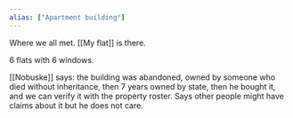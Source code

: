 ```yaml
---
alias: ["Apartment building"]
---
```


Where we all met. [[My flat]] is there.

6 flats with 6 windows.

[[Nobuske]] says: the building was abandoned, owned by someone who died without inheritance, then 7 years owned by state, then he bought it, and we can verify it with the property roster. Says other people might have claims about it but he does not care.